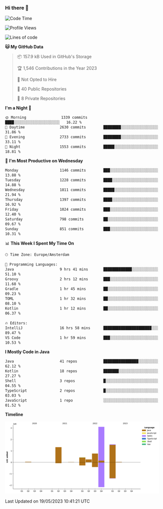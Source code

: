 ### Hi there 👋


<!--START_SECTION:waka-->
![Code Time](http://img.shields.io/badge/Code%20Time-3%2C217%20hrs%2028%20mins-blue)

![Profile Views](http://img.shields.io/badge/Profile%20Views-3-blue)

![Lines of code](https://img.shields.io/badge/From%20Hello%20World%20I%27ve%20Written-7.5%20million%20lines%20of%20code-blue)

**🐱 My GitHub Data** 

> 📦 157.9 kB Used in GitHub's Storage 
 > 
> 🏆 1,546 Contributions in the Year 2023
 > 
> 🚫 Not Opted to Hire
 > 
> 📜 40 Public Repositories 
 > 
> 🔑 8 Private Repositories 
 > 
**I'm a Night 🦉** 

```text
🌞 Morning                1339 commits        ████░░░░░░░░░░░░░░░░░░░░░   16.22 % 
🌆 Daytime                2630 commits        ████████░░░░░░░░░░░░░░░░░   31.86 % 
🌃 Evening                2733 commits        ████████░░░░░░░░░░░░░░░░░   33.11 % 
🌙 Night                  1553 commits        █████░░░░░░░░░░░░░░░░░░░░   18.81 % 
```
📅 **I'm Most Productive on Wednesday** 

```text
Monday                   1146 commits        ███░░░░░░░░░░░░░░░░░░░░░░   13.88 % 
Tuesday                  1228 commits        ████░░░░░░░░░░░░░░░░░░░░░   14.88 % 
Wednesday                1811 commits        █████░░░░░░░░░░░░░░░░░░░░   21.94 % 
Thursday                 1397 commits        ████░░░░░░░░░░░░░░░░░░░░░   16.92 % 
Friday                   1024 commits        ███░░░░░░░░░░░░░░░░░░░░░░   12.40 % 
Saturday                 798 commits         ██░░░░░░░░░░░░░░░░░░░░░░░   09.67 % 
Sunday                   851 commits         ███░░░░░░░░░░░░░░░░░░░░░░   10.31 % 
```


📊 **This Week I Spent My Time On** 

```text
🕑︎ Time Zone: Europe/Amsterdam

💬 Programming Languages: 
Java                     9 hrs 41 mins       █████████████░░░░░░░░░░░░   51.10 % 
Groovy                   2 hrs 12 mins       ███░░░░░░░░░░░░░░░░░░░░░░   11.68 % 
Gradle                   1 hr 45 mins        ██░░░░░░░░░░░░░░░░░░░░░░░   09.23 % 
TOML                     1 hr 32 mins        ██░░░░░░░░░░░░░░░░░░░░░░░   08.10 % 
Kotlin                   1 hr 12 mins        ██░░░░░░░░░░░░░░░░░░░░░░░   06.37 % 

🔥 Editors: 
IntelliJ                 16 hrs 58 mins      ██████████████████████░░░   89.47 % 
VS Code                  1 hr 59 mins        ███░░░░░░░░░░░░░░░░░░░░░░   10.53 % 
```

**I Mostly Code in Java** 

```text
Java                     41 repos            ████████████████░░░░░░░░░   62.12 % 
Kotlin                   18 repos            ███████░░░░░░░░░░░░░░░░░░   27.27 % 
Shell                    3 repos             █░░░░░░░░░░░░░░░░░░░░░░░░   04.55 % 
TypeScript               2 repos             █░░░░░░░░░░░░░░░░░░░░░░░░   03.03 % 
JavaScript               1 repo              ░░░░░░░░░░░░░░░░░░░░░░░░░   01.52 % 
```



**Timeline**

![Lines of Code chart](https://raw.githubusercontent.com/powercasgamer/powercasgamer/master/assets/bar_graph.png)


 Last Updated on 19/05/2023 10:41:21 UTC
<!--END_SECTION:waka-->
